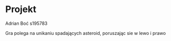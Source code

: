 # Projekt
 Adrian Boć s195783

 Gra polega na unikaniu spadających asteroid, poruszając sie w lewo i prawo
